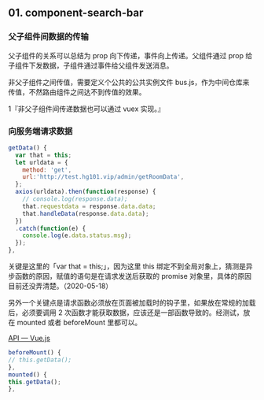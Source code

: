## 01. component-search-bar

### 父子组件间数据的传输

父子组件的关系可以总结为 prop 向下传递，事件向上传递。父组件通过 prop 给子组件下发数据，子组件通过事件给父组件发送消息。

非父子组件之间传值，需要定义个公共的公共实例文件 bus.js，作为中间仓库来传值，不然路由组件之间达不到传值的效果。

1『非父子组件间传递数据也可以通过 vuex 实现。』

### 向服务端请求数据

```js
getData() {
  var that = this;
  let urldata = {
    method: 'get',
    url:'http://test.hg101.vip/admin/getRoomData',
  };
  axios(urldata).then(function(response) {
    // console.log(response.data);
    that.requestdata = response.data.data;
    that.handleData(response.data.data);
  })
  .catch(function(e) {
    console.log(e.data.status.msg);
  });
},
```

关键是这里的「var that = this;」，因为这里 this 绑定不到全局对象上，猜测是异步函数的原因，赋值的语句是在请求发送后获取的 promise 对象里，具体的原因目前还没弄清楚。（2020-05-18）

另外一个关键点是请求函数必须放在页面被加载时的钩子里，如果放在常规的加载后，必须要调用 2 次函数才能获取数据，应该还是一部函数导致的。经测试，放在 mounted 或者 beforeMount 里都可以。

[API — Vue.js](https://cn.vuejs.org/v2/api/#beforeMount)

```js
beforeMount() {
// this.getData();
},
mounted() {
this.getData();
},
```

